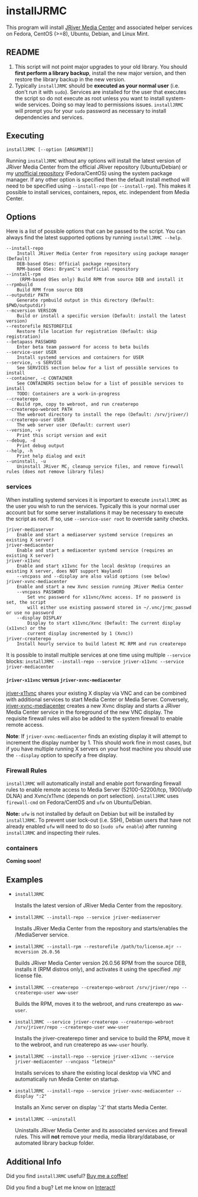 # installJRMC

This program will install [JRiver Media Center](https://www.jriver.com/) and associated helper services on Fedora, CentOS (>=8), Ubuntu, Debian, and Linux Mint.

## README

1. This script will not point major upgrades to your old library. You should **first perform a library backup**, install the new major version, and then restore the library backup in the new version.
2. Typically `installJRMC` should be **executed as your normal user** (i.e. don't run it with `sudo`). Services are installed for the user that executes the script so do not execute as root unless you want to install system-wide services. Doing so may lead to permissions issues. `installJRMC` will prompt you for your `sudo` password as necessary to install dependencies and services.

## Executing

`installJRMC [--option [ARGUMENT]]`

Running `installJRMC` without any options will install the latest version of JRiver Media Center from the official JRiver repository (Ubuntu/Debian) or my [unofficial repository](https://repos.bryanroessler.com/jriver/) (Fedora/CentOS) using the system package manager. If any other option is specified then the default install method will need to be specified using `--install-repo` (or `--install-rpm`). This makes it possible to install services, containers, repos, etc. independent from Media Center.

## Options

Here is a list of possible options that can be passed to the script. You can always find the latest supported options by running `installJRMC --help`.

```text
--install-repo
    Install JRiver Media Center from repository using package manager (Default)
    DEB-based OSes: Official package repository
    RPM-based OSes: BryanC's unofficial repository
--install-rpm
     (RPM-based OSes only) Build RPM from source DEB and install it
--rpmbuild
    Build RPM from source DEB
--outputdir PATH
    Generate rpmbuild output in this directory (Default: $PWD/outputdir)
--mcversion VERSION
    Build or install a specific version (Default: install the latest version)
--restorefile RESTOREFILE
    Restore file location for registration (Default: skip registration)
--betapass PASSWORD
    Enter beta team password for access to beta builds
--service-user USER
    Install systemd services and containers for USER
--service, -s SERVICE
    See SERVICES section below for a list of possible services to install
--container, -c CONTAINER
    See CONTAINERS section below for a list of possible services to install
    TODO: Containers are a work-in-progress
--createrepo
    Build rpm, copy to webroot, and run createrepo
--createrepo-webroot PATH
    The webroot directory to install the repo (Default: /srv/jriver/)
--createrepo-user USER
    The web server user (Default: current user)
--version, -v
    Print this script version and exit
--debug, -d
    Print debug output
--help, -h
    Print help dialog and exit
--uninstall, -u
    Uninstall JRiver MC, cleanup service files, and remove firewall rules (does not remove library files)
```

### services

When installing systemd services it is important to execute `installJRMC` as the user you wish to run the services. Typically this is your normal user account but for some server installations it may be necessary to execute the script as root. If so, use `--service-user root` to override sanity checks.

```text
jriver-mediaserver
    Enable and start a mediaserver systemd service (requires an existing X server)
jriver-mediacenter
    Enable and start a mediacenter systemd service (requires an existing X server)
jriver-x11vnc
    Enable and start x11vnc for the local desktop (requires an existing X server, does NOT support Wayland)
    --vncpass and --display are also valid options (see below)
jriver-xvnc-mediacenter
    Enable and start a new Xvnc session running JRiver Media Center
    --vncpass PASSWORD
        Set vnc password for x11vnc/Xvnc access. If no password is set, the script
        will either use existing password stored in ~/.vnc/jrmc_passwd or use no password
    --display DISPLAY
        Display to start x11vnc/Xvnc (Default: The current display (x11vnc) or the
        current display incremented by 1 (Xvnc))
jriver-createrepo
    Install hourly service to build latest MC RPM and run createrepo
```

It is possible to install multiple services at one time using multiple `--service` blocks: `installJRMC --install-repo --service jriver-x11vnc --service jriver-mediacenter`

#### `jriver-x11vnc` versus `jriver-xvnc-mediacenter`

[jriver-x11vnc](http://www.karlrunge.com/x11vnc/) shares your existing X display via VNC and can be combined with additional services to start Media Center or Media Server. Conversely, [jriver-xvnc-mediacenter](https://tigervnc.org/doc/Xvnc.html) creates a new Xvnc display and starts a JRiver Media Center service in the foreground of the new VNC display. The requisite firewall rules will also be added to the system firewall to enable remote access.

**Note**: If `jriver-xvnc-mediacenter` finds an existing display it will attempt to increment the display number by 1. This should work fine in most cases, but if you have multiple running X servers on your host machine you should use the `--display` option to specify a free display.

### Firewall Rules

`installJRMC` will automatically install and enable port forwarding firewall rules to enable remote access to Media Server (52100-52200/tcp, 1900/udp DLNA) and Xvnc/x11vnc (depends on port selection). `installJRMC` uses `firewall-cmd` on Fedora/CentOS and `ufw` on Ubuntu/Debian.

**Note:** `ufw` is not installed by default on Debian but will be installed by `installJRMC`. To prevent user lock-out (i.e. SSH), Debian users that have not already enabled `ufw` will need to do so (`sudo ufw enable`) after running `installJRMC` and inspecting their rules.

### containers

**Coming soon!**

## Examples

* `installJRMC`

    Installs the latest version of JRiver Media Center from the repository.

* `installJRMC --install-repo --service jriver-mediaserver`

    Installs JRiver Media Center from the repository and starts/enables the /MediaServer service.

* `installJRMC --install-rpm --restorefile /path/to/license.mjr --mcversion 26.0.56`

    Builds JRiver Media Center version 26.0.56 RPM from the source DEB, installs it (RPM distros only), and activates it using the specified .mjr license file.

* `installJRMC --createrepo --createrepo-webroot /srv/jriver/repo --createrepo-user www-user`

     Builds the RPM, moves it to the webroot, and runs createrepo as `www-user`.

* `installJRMC --service jriver-createrepo --createrepo-webroot /srv/jriver/repo --createrepo-user www-user`

    Installs the jriver-createrepo timer and service to build the RPM, move it to the webroot, and run createrepo as `www-user` hourly.

* `installJRMC --install-repo --service jriver-x11vnc --service jriver-mediacenter --vncpass "letmein"`

    Installs services to share the existing local desktop via VNC and automatically run Media Center on startup.

* `installJRMC --install-repo --service jriver-xvnc-mediacenter --display ":2"`

    Installs an Xvnc server on display ':2' that starts Media Center.

* `installJRMC --uninstall`

    Uninstalls JRiver Media Center and its associated services and firewall rules. This will **not** remove your media, media library/database, or automated library backup folder.

## Additional Info

Did you find `installJRMC` useful? [Buy me a coffee!](https://paypal.me/bryanroessler?locale.x=en_US)

Did you find a bug? Let me know on [Interact!](https://yabb.jriver.com/interact/index.php/topic,123648.0.html)
